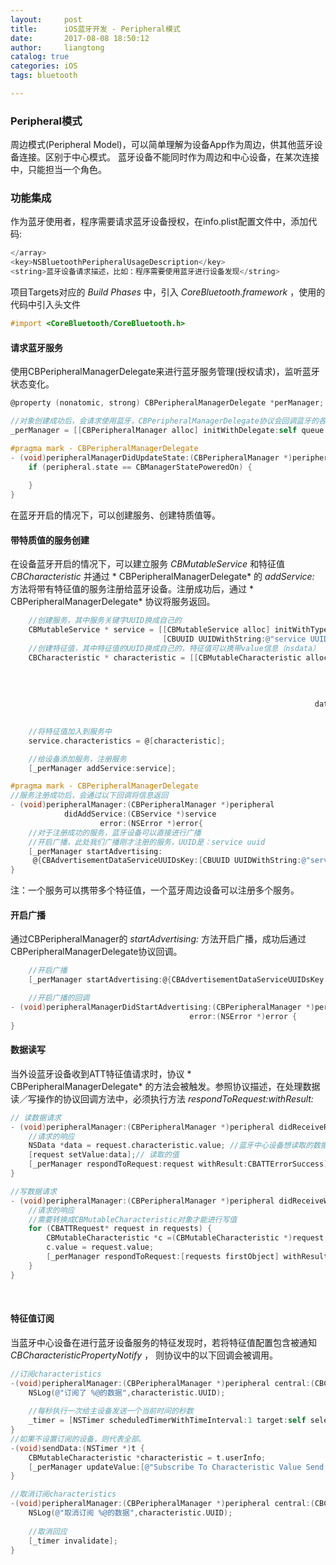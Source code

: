 ```yaml
---
layout:     post
title:      iOS蓝牙开发 - Peripheral模式
date:       2017-08-08 18:50:12
author:     liangtong
catalog: true
categories: iOS
tags: bluetooth

---
```







### Peripheral模式   
周边模式(Peripheral Model)，可以简单理解为设备App作为周边，供其他蓝牙设备连接。区别于中心模式。
蓝牙设备不能同时作为周边和中心设备，在某次连接中，只能担当一个角色。


<!-- more -->

### 功能集成   
  作为蓝牙使用者，程序需要请求蓝牙设备授权，在info.plist配置文件中，添加代码:    
``` Objective-C 
</array>
<key>NSBluetoothPeripheralUsageDescription</key>
<string>蓝牙设备请求描述，比如：程序需要使用蓝牙进行设备发现</string>
```
  项目Targets对应的 *Build Phases* 中，引入 *CoreBluetooth.framework* ，使用的代码中引入头文件
``` Objective-C 
#import <CoreBluetooth/CoreBluetooth.h>
```

#### 请求蓝牙服务
  使用CBPeripheralManagerDelegate来进行蓝牙服务管理(授权请求)，监听蓝牙状态变化。    
```ObjectiveC
@property (nonatomic, strong) CBPeripheralManagerDelegate *perManager;

//对象创建成功后，会请求使用蓝牙，CBPeripheralManagerDelegate协议会回调蓝牙的各个状态
_perManager = [[CBPeripheralManager alloc] initWithDelegate:self queue:nil];

#pragma mark - CBPeripheralManagerDelegate
- (void)peripheralManagerDidUpdateState:(CBPeripheralManager *)peripheral{
    if (peripheral.state == CBManagerStatePoweredOn) {
        
    }
}
```
在蓝牙开启的情况下，可以创建服务、创建特质值等。



#### 带特质值的服务创建     
  在设备蓝牙开启的情况下，可以建立服务 *CBMutableService* 和特征值 *CBCharacteristic* 并通过 * CBPeripheralManagerDelegate* 的 *addService:* 方法将带有特征值的服务注册给蓝牙设备。注册成功后，通过 * CBPeripheralManagerDelegate* 协议将服务返回。    
```Objective-C
    //创建服务，其中服务关键字UUID换成自己的
    CBMutableService * service = [[CBMutableService alloc] initWithType:
                                  [CBUUID UUIDWithString:@"service UUID"] primary:YES];
    //创建特征值，其中特征值的UUID换成自己的，特征值可以携带value信息（nsdata）
    CBCharacteristic * characteristic = [[CBMutableCharacteristic alloc] initWithType:[CBUUID UUIDWithString:@"characteristic UUID"]
                                                                           properties:(CBCharacteristicPropertyRead |
                                                                                        CBCharacteristicPropertyWrite |
                                                                                        CBCharacteristicPropertyNotify) 
                                                                                value:[@"characteristic value"
                                                                    dataUsingEncoding:NSUTF8StringEncoding]  
                                                                          permissions:CBAttributePermissionsReadable];

    //将特征值加入到服务中
    service.characteristics = @[characteristic];

    //给设备添加服务，注册服务
    [_perManager addService:service];

#pragma mark - CBPeripheralManagerDelegate
//服务注册成功后，会通过以下回调将信息返回
- (void)peripheralManager:(CBPeripheralManager *)peripheral 
  			didAddService:(CBService *)service
              		error:(NSError *)error{
    //对于注册成功的服务，蓝牙设备可以直接进行广播
    //开启广播，此处我们广播刚才注册的服务，UUID是：service uuid
    [_perManager startAdvertising:
     @{CBAdvertisementDataServiceUUIDsKey:[CBUUID UUIDWithString:@"service UUID"]}];	
}
```

注：一个服务可以携带多个特征值，一个蓝牙周边设备可以注册多个服务。

#### 开启广播   
  通过CBPeripheralManager的 *startAdvertising:* 方法开启广播，成功后通过CBPeripheralManagerDelegate协议回调。    
```Objective-C
    //开启广播
    [_perManager startAdvertising:@{CBAdvertisementDataServiceUUIDsKey:[CBUUID UUIDWithString:@"service UUID"]}];

    //开启广播的回调
- (void)peripheralManagerDidStartAdvertising:(CBPeripheralManager *)peripheral 
  										error:(NSError *)error {
}
```

#### 数据读写   
 
当外设蓝牙设备收到ATT特征值请求时，协议 * CBPeripheralManagerDelegate* 的方法会被触发。参照协议描述，在处理数据读／写操作的协议回调方法中，必须执行方法 *respondToRequest:withResult:*

```Objective-C
// 读数据请求
- (void)peripheralManager:(CBPeripheralManager *)peripheral didReceiveReadRequest:(CBATTRequest *)request {
    //请求的响应
    NSData *data = request.characteristic.value; //蓝牙中心设备想读取的数据
    [request setValue:data];// 读取的值
    [_perManager respondToRequest:request withResult:CBATTErrorSuccess];
}

//写数据请求
- (void)peripheralManager:(CBPeripheralManager *)peripheral didReceiveWriteRequests:(NSArray<CBATTRequest *> *)requests {
    //请求的响应
    //需要转换成CBMutableCharacteristic对象才能进行写值
    for (CBATTRequest* request in requests) {
        CBMutableCharacteristic *c =(CBMutableCharacteristic *)request.characteristic;
        c.value = request.value;
        [_perManager respondToRequest:[requests firstObject] withResult:CBATTErrorSuccess];
    }
}
```
​
#### 特征值订阅
当蓝牙中心设备在进行蓝牙设备服务的特征发现时，若将特征值配置包含被通知 *CBCharacteristicPropertyNotify* ， 则协议中的以下回调会被调用。

```Objective-C
//订阅characteristics
-(void)peripheralManager:(CBPeripheralManager *)peripheral central:(CBCentral *)central didSubscribeToCharacteristic:(CBCharacteristic *)characteristic{
    NSLog(@"订阅了 %@的数据",characteristic.UUID);
    
    //每秒执行一次给主设备发送一个当前时间的秒数
    _timer = [NSTimer scheduledTimerWithTimeInterval:1 target:self selector:@selector(sendData:) userInfo:characteristic  repeats:YES];
}
//如果不设置订阅的设备，则代表全部。
-(void)sendData:(NSTimer *)t {
    CBMutableCharacteristic *characteristic = t.userInfo;
    [_perManager updateValue:[@"Subscribe To Characteristic Value Send " dataUsingEncoding:NSUTF8StringEncoding] forCharacteristic:characteristic onSubscribedCentrals:nil];
}

//取消订阅characteristics
-(void)peripheralManager:(CBPeripheralManager *)peripheral central:(CBCentral *)central didUnsubscribeFromCharacteristic:(CBCharacteristic *)characteristic{
    NSLog(@"取消订阅 %@的数据",characteristic.UUID);
    
    //取消回应
    [_timer invalidate];
}
```
	
